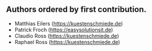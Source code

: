 ## Authors ordered by first contribution.

- Matthias Eilers (https://kuestenschmiede.de)
- Patrick Froch (https://easysolutionsit.de)
- Claudio Ross (https://kuestenschmiede.de)
- Raphael Ross (https://kuestenschmiede.de)